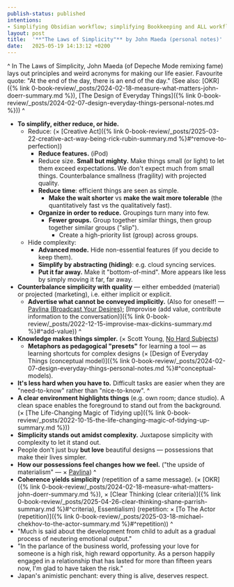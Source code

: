 ```yaml
---
publish-status: published
intentions:
- Simplifying Obsidian workflow; simplifying Bookkeeping and ALL workflows. Understanding how to make things simple.
layout: post
title:  '**"The Laws of Simplicity"** by John Maeda (personal notes)'
date:   2025-05-19 14:13:12 +0200
---
```

^
In The Laws of Simplicity, John Maeda (of Depeche Mode remixing fame) lays out principles and weird acronyms for making our life easier. Favourite quote: "At the end of the day, there is an end of the day." (See also: [OKR]({% link 0-book-review/_posts/2024-02-18-measure-what-matters-john-doerr-summary.md %}), [The Design of Everyday Things]({% link 0-book-review/_posts/2024-02-07-design-everyday-things-personal-notes.md %}))
^
- **To simplify, either reduce, or hide.**
	- Reduce: (× [Creative Act]({% link 0-book-review/_posts/2025-03-22-creative-act-way-being-rick-rubin-summary.md %}#^remove-to-perfection))
		- **Reduce features.** (iPod)
		- Reduce size. **Small but mighty.** Make things small (or light) to let them exceed expectations. We don't expect much from small things. Counterbalance smallness (fragility) with projected quality.
		- **Reduce time**: efficient things are seen as simple.
			- **Make the wait shorter** vs **make the wait more tolerable** (the quantitatively fast vs the qualitatively fast).
		- **Organize in order to reduce.** Groupings turn many into few.
			* **Fewer groups.** Group together similar things, then group together similar groups ("slip"). 
				* Create a high-priority list (group) across groups.
	- Hide complexity:
		- **Advanced mode.** Hide non-essential features (if you decide to keep them).
		- **Simplify by abstracting (hiding)**: e.g. cloud syncing services.
		- **Put it far away.** Make it "bottom-of-mind". More appears like less by simply moving it far, far away.
- **Counterbalance simplicity with quality** — either embedded (material) or projected (marketing), i.e. either implicit or explicit.
	- **Advertise what cannot be conveyed implicitly.** (Also for oneself! — [Pavlina (Broadcast Your Desires)](https://stevepavlina.com/blog/2010/02/broadcast-your-desires/); [Improvise (add value, contribute information to the conversation)]({% link 0-book-review/_posts/2022-12-15-improvise-max-dickins-summary.md %}#^add-value))
^
- **Knowledge makes things simpler.** (× Scott Young, [No Hard Subjects](https://www.scotthyoung.com/blog/2016/04/12/no-hard-subjects/))
	- **Metaphors as pedagogical "presets"** for learning a tool — as learning shortcuts for complex designs (× [Design of Everyday Things (conceptual model)]({% link 0-book-review/_posts/2024-02-07-design-everyday-things-personal-notes.md %}#^conceptual-models).
- **It's less hard when you have to.** Difficult tasks are easier when they are "need-to-know" rather than "nice-to-know".
^
- **A clear environment highlights things** (e.g. own room; dance studio). A clean space enables the foreground to stand out from the background. (× [The Life-Changing Magic of Tidying up]({% link 0-book-review/_posts/2022-10-15-the-life-changing-magic-of-tidying-up-summary.md %}))
- **Simplicity stands out amidst complexity.** Juxtapose simplicity with complexity to let it stand out.
- People don't just buy **but love** beautiful designs — possessions that make their lives simpler.
- **How our possessions feel changes how we feel.** ("the upside of materialism" — × [Pavlina](https://www.stevepavlina.com/blog/2014/03/prime-your-brain-for-a-permanent-performance-gain-in-a-few-minutes/))
^
- **Coherence yields simplicity** (repetition of a same message). (× [OKR]({% link 0-book-review/_posts/2024-02-18-measure-what-matters-john-doerr-summary.md %}), × [Clear Thinking (clear criteria)]({% link 0-book-review/_posts/2025-04-26-clear-thinking-shane-parrish-summary.md %}#^criteria), Essentialism) (repetition: × [To The Actor (repetition)]({% link 0-book-review/_posts/2025-03-18-michael-chekhov-to-the-actor-summary.md %}#^repetition))
^
- "Much is said about the development from child to adult as a gradual process of neutering emotional output."
- "In the parlance of the business world, professing your love for someone is a high risk, high reward opportunity. As a person happily engaged in a relationship that has lasted for more than fifteen years now, I'm glad to have taken the risk."
- Japan's animistic penchant: every thing is alive, deserves respect.